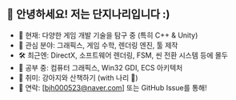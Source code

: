 ## 👋 안녕하세요! 저는 단지나리입니다 :)

- 🧪 현재: 다양한 게임 개발 기술을 탐구 중 (특히 C++ & Unity)
- 🧠 관심 분야: 그래픽스, 게임 수학, 렌더링 엔진, 툴 제작
- 🛠️ 최근엔: DirectX, 소프트웨어 렌더링, FSM, 씬 전환 시스템 등에 몰두
- 🌱 공부 중: 컴퓨터 그래픽스, Win32 GDI, ECS 아키텍처
- 🐾 취미: 강아지와 산책하기 (with 나리 🐶)
- 💬 연락: [bjh000523@naver.com] 또는 GitHub Issue를 통해!
